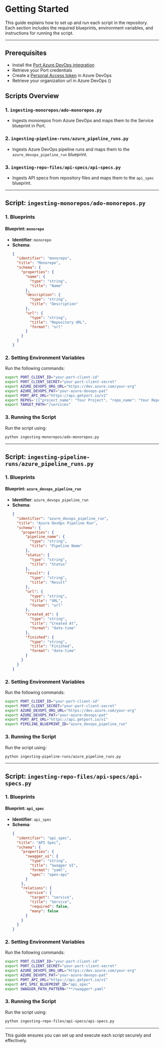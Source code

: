 
# Getting Started

This guide explains how to set up and run each script in the repository. Each section includes the required blueprints, environment variables, and instructions for running the script.

---

## Prerequisites 
- Install the [Port Azure DevOps integration](https://docs.getport.io/build-your-software-catalog/sync-data-to-catalog/git/azure-devops/installation)
- Retrieve your Port credentials
- Create a [Personal Access token](https://learn.microsoft.com/en-us/azure/devops/organizations/accounts/use-personal-access-tokens-to-authenticate?view=azure-devops&tabs=Windows) in Azure DevOps
- Retrieve your organization url in Azure DevOps ()

## Scripts Overview

### 1. `ingesting-monorepos/ado-monorepos.py`
- Ingests monorepos from Azure DevOps and maps them to the Service blueprint in Port.

### 2. `ingesting-pipeline-runs/azure_pipeline_runs.py`
- Ingests Azure DevOps pipeline runs and maps them to the `azure_devops_pipeline_run` blueprint.

### 3. `ingesting-repo-files/api-specs/api-specs.py`
- Ingests API specs from repository files and maps them to the `api_spec` blueprint.

---

## Script: `ingesting-monorepos/ado-monorepos.py`

### 1. Blueprints

#### Blueprint: `monorepo`
- **Identifier**: `monorepo`
- **Schema**:
  ```json
  {
    "identifier": "monorepo",
    "title": "Monorepo",
    "schema": {
      "properties": {
        "name": {
          "type": "string",
          "title": "Name"
        },
        "description": {
          "type": "string",
          "title": "Description"
        },
        "url": {
          "type": "string",
          "title": "Repository URL",
          "format": "url"
        }
      }
    }
  }
  ```

### 2. Setting Environment Variables

Run the following commands:

```bash
export PORT_CLIENT_ID="your-port-client-id"
export PORT_CLIENT_SECRET="your-port-client-secret"
export AZURE_DEVOPS_ORG_URL="https://dev.azure.com/your-org"
export AZURE_DEVOPS_PAT="your-azure-devops-pat"
export PORT_API_URL="https://api.getport.io/v1"
export REPOS='[{"project_name": "Your Project", "repo_name": "Your Repo"}]'
export TARGET_PATH="/services"
```

### 3. Running the Script

Run the script using:

```bash
python ingesting-monorepos/ado-monorepos.py
```

---

## Script: `ingesting-pipeline-runs/azure_pipeline_runs.py`

### 1. Blueprints

#### Blueprint: `azure_devops_pipeline_run`
- **Identifier**: `azure_devops_pipeline_run`
- **Schema**:
  ```json
  {
    "identifier": "azure_devops_pipeline_run",
    "title": "Azure DevOps Pipeline Run",
    "schema": {
      "properties": {
        "pipeline_name": {
          "type": "string",
          "title": "Pipeline Name"
        },
        "status": {
          "type": "string",
          "title": "Status"
        },
        "result": {
          "type": "string",
          "title": "Result"
        },
        "url": {
          "type": "string",
          "title": "URL",
          "format": "url"
        },
        "created_at": {
          "type": "string",
          "title": "Created At",
          "format": "date-time"
        },
        "finished": {
          "type": "string",
          "title": "Finished",
          "format": "date-time"
        }
      }
    }
  }
  ```

### 2. Setting Environment Variables

Run the following commands:

```bash
export PORT_CLIENT_ID="your-port-client-id"
export PORT_CLIENT_SECRET="your-port-client-secret"
export AZURE_DEVOPS_ORG_URL="https://dev.azure.com/your-org"
export AZURE_DEVOPS_PAT="your-azure-devops-pat"
export PORT_API_URL="https://api.getport.io/v1"
export PIPELINE_BLUEPRINT_ID="azure_devops_pipeline_run"
```

### 3. Running the Script

Run the script using:

```bash
python ingesting-pipeline-runs/azure_pipeline_runs.py
```

---

## Script: `ingesting-repo-files/api-specs/api-specs.py`

### 1. Blueprints

#### Blueprint: `api_spec`
- **Identifier**: `api_spec`
- **Schema**:
  ```json
  {
    "identifier": "api_spec",
    "title": "API Spec",
    "schema": {
      "properties": {
        "swagger_ui": {
          "type": "string",
          "title": "Swagger UI",
          "format": "yaml",
          "spec": "open-api"
        }
      },
      "relations": {
        "service": {
          "target": "service",
          "title": "Service",
          "required": false,
          "many": false
        }
      }
    }
  }
  ```

### 2. Setting Environment Variables

Run the following commands:

```bash
export PORT_CLIENT_ID="your-port-client-id"
export PORT_CLIENT_SECRET="your-port-client-secret"
export AZURE_DEVOPS_ORG_URL="https://dev.azure.com/your-org"
export AZURE_DEVOPS_PAT="your-azure-devops-pat"
export PORT_API_URL="https://api.getport.io/v1"
export API_SPEC_BLUEPRINT_ID="api_spec"
export SWAGGER_PATH_PATTERN="**/swagger*.yaml"
```

### 3. Running the Script

Run the script using:

```bash
python ingesting-repo-files/api-specs/api-specs.py
```

---

This guide ensures you can set up and execute each script securely and effectively.

